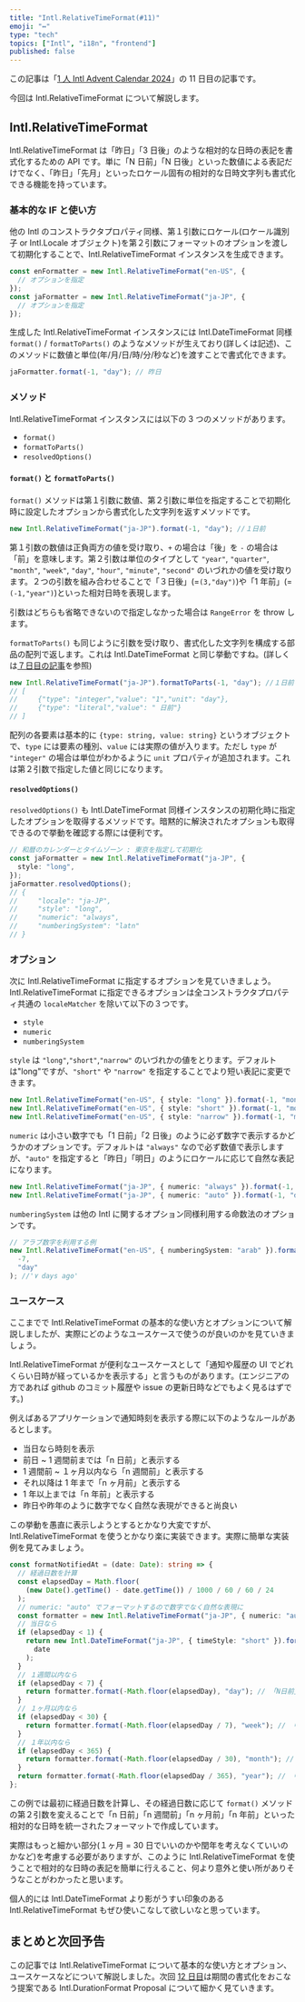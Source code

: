 ```yaml
---
title: "Intl.RelativeTimeFormat(#11)"
emoji: "↔️"
type: "tech"
topics: ["Intl", "i18n", "frontend"]
published: false
---
```


この記事は「[1 人 Intl Advent Calendar 2024](https://adventar.org/calendars/10555)」の 11 日目の記事です。

今回は Intl.RelativeTimeFormat について解説します。

## Intl.RelativeTimeFormat

Intl.RelativeTimeFormat は「昨日」「3 日後」のような相対的な日時の表記を書式化するための API です。単に「N 日前」「N 日後」といった数値による表記だけでなく、「昨日」「先月」といったロケール固有の相対的な日時文字列も書式化できる機能を持っています。

### 基本的な IF と使い方

他の Intl のコンストラクタプロパティ同様、第１引数にロケール(ロケール識別子 or Intl.Locale オブジェクト)を第２引数にフォーマットのオプションを渡して初期化することで、Intl.RelativeTimeFormat インスタンスを生成できます。

```ts
const enFormatter = new Intl.RelativeTimeFormat("en-US", {
  // オプションを指定
});
const jaFormatter = new Intl.RelativeTimeFormat("ja-JP", {
  // オプションを指定
});
```

生成した Intl.RelativeTimeFormat インスタンスには Intl.DateTimeFormat 同様 `format()` / `formatToParts()` のようなメソッドが生えており(詳しくは記述)、このメソッドに数値と単位(年/月/日/時/分/秒など)を渡すことで書式化できます。

```ts
jaFormatter.format(-1, "day"); // 昨日
```

### メソッド

Intl.RelativeTimeFormat インスタンスには以下の 3 つのメソッドがあります。

- `format()`
- `formatToParts()`
- `resolvedOptions()`

#### `format()` と `formatToParts()`

`format()` メソッドは第１引数に数値、第２引数に単位を指定することで初期化時に設定したオプションから書式化した文字列を返すメソッドです。

```ts
new Intl.RelativeTimeFormat("ja-JP").format(-1, "day"); //１日前
```

第１引数の数値は正負両方の値を受け取り、`+` の場合は「後」を `-` の場合は「前」を意味します。第２引数は単位のタイプとして `"year"`, `"quarter"`, `"month"`, `"week"`, `"day"`, `"hour"`, `"minute"`, `"second"` のいづれかの値を受け取ります。２つの引数を組み合わせることで「３日後」(=`(3,"day")`)や「1 年前」(=`(-1,"year")`)といった相対日時を表現します。

引数はどちらも省略できないので指定しなかった場合は `RangeError` を throw します。

`formatToParts()` も同じように引数を受け取り、書式化した文字列を構成する部品の配列で返します。これは Intl.DateTimeFormat と同じ挙動ですね。(詳しくは[７日目の記事](https://zenn.dev/sajikix/articles/intl-advent-calendar-24-7)を参照)

```ts
new Intl.RelativeTimeFormat("ja-JP").formatToParts(-1, "day"); //１日前
// [
//     {"type": "integer","value": "1","unit": "day"},
//     {"type": "literal","value": " 日前"}
// ]
```

配列の各要素は基本的に `{type: string, value: string}` というオブジェクトで、`type` には要素の種別、`value` には実際の値が入ります。ただし `type` が `"integer"` の場合は単位がわかるように `unit` プロパティが追加されます。これは第２引数で指定した値と同じになります。

#### `resolvedOptions()`

`resolvedOptions()` も Intl.DateTimeFormat 同様インスタンスの初期化時に指定したオプションを取得するメソッドです。暗黙的に解決されたオプションも取得できるので挙動を確認する際には便利です。

```ts
// 和暦のカレンダーとタイムゾーン : 東京を指定して初期化
const jaFormatter = new Intl.RelativeTimeFormat("ja-JP", {
  style: "long",
});
jaFormatter.resolvedOptions();
// {
//     "locale": "ja-JP",
//     "style": "long",
//     "numeric": "always",
//     "numberingSystem": "latn"
// }
```

### オプション

次に Intl.RelativeTimeFormat に指定するオプションを見ていきましょう。Intl.RelativeTimeFormat に指定できるオプションは全コンストラクタプロパティ共通の `localeMatcher` を除いて以下の３つです。

- `style`
- `numeric`
- `numberingSystem`

`style` は `"long"`,`"short"`,`"narrow"` のいづれかの値をとります。デフォルトは"long"ですが、`"short"` や `"narrow"` を指定することでより短い表記に変更できます。

```ts
new Intl.RelativeTimeFormat("en-US", { style: "long" }).format(-1, "month"); // "1 month ago"
new Intl.RelativeTimeFormat("en-US", { style: "short" }).format(-1, "month"); // "1 mo. ago"
new Intl.RelativeTimeFormat("en-US", { style: "narrow" }).format(-1, "month"); // "1mo ago"
```

`numeric` は小さい数字でも「1 日前」「2 日後」のように必ず数字で表示するかどうかのオプションです。デフォルトは `"always"` なので必ず数値で表示しますが、`"auto"` を指定すると「昨日」「明日」のようにロケールに応じて自然な表記になります。

```ts
new Intl.RelativeTimeFormat("ja-JP", { numeric: "always" }).format(-1, "day"); // "１日前"
new Intl.RelativeTimeFormat("ja-JP", { numeric: "auto" }).format(-1, "day"); // "昨日"
```

`numberingSystem` は他の Intl に関するオプション同様利用する命数法のオプションです。

```ts
// アラブ数字を利用する例
new Intl.RelativeTimeFormat("en-US", { numberingSystem: "arab" }).format(
  -7,
  "day"
); //'٧ days ago'
```

### ユースケース

ここまでで Intl.RelativeTimeFormat の基本的な使い方とオプションについて解説しましたが、実際にどのようなユースケースで使うのが良いのかを見ていきましょう。

Intl.RelativeTimeFormat が便利なユースケースとして「通知や履歴の UI でどれくらい日時が経っているかを表示する」と言うものがあります。(エンジニアの方であれば github のコミット履歴や issue の更新日時などでもよく見るはずです。)

例えばあるアプリケーションで通知時刻を表示する際に以下のようなルールがあるとします。

- 当日なら時刻を表示
- 前日 ~ 1 週間前までは「n 日前」と表示する
- 1 週間前 ~ １ヶ月以内なら「n 週間前」と表示する
- それ以降は 1 年まで「n ヶ月前」と表示する
- 1 年以上までは「n 年前」と表示する
- 昨日や昨年のように数字でなく自然な表現ができると尚良い

この挙動を愚直に表示しようとするとかなり大変ですが、Intl.RelativeTimeFormat を使うとかなり楽に実装できます。実際に簡単な実装例を見てみましょう。

```ts
const formatNotifiedAt = (date: Date): string => {
  // 経過日数を計算
  const elapsedDay = Math.floor(
    (new Date().getTime() - date.getTime()) / 1000 / 60 / 60 / 24
  );
  // numeric: "auto" でフォーマットするので数字でなく自然な表現に
  const formatter = new Intl.RelativeTimeFormat("ja-JP", { numeric: "auto" });
  // 当日なら
  if (elapsedDay < 1) {
    return new Intl.DateTimeFormat("ja-JP", { timeStyle: "short" }).format(
      date
    );
  }
  // １週間以内なら
  if (elapsedDay < 7) {
    return formatter.format(-Math.floor(elapsedDay), "day"); // 「N日前」の表示
  }
  // １ヶ月以内なら
  if (elapsedDay < 30) {
    return formatter.format(-Math.floor(elapsedDay / 7), "week"); // 「N週間」の表示
  }
  // １年以内なら
  if (elapsedDay < 365) {
    return formatter.format(-Math.floor(elapsedDay / 30), "month"); // 「Nヶ月前」の表示
  }
  return formatter.format(-Math.floor(elapsedDay / 365), "year"); // 「N年前」の表示
};
```

この例では最初に経過日数を計算し、その経過日数に応じて `format()` メソッドの第２引数を変えることで「n 日前」「n 週間前」「n ヶ月前」「n 年前」といった相対的な日時を統一されたフォーマットで作成しています。

実際はもっと細かい部分(１ヶ月 = 30 日でいいのかや閏年を考えなくていいのかなど)を考慮する必要がありますが、このように Intl.RelativeTimeFormat を使うことで相対的な日時の表記を簡単に行えること、何より意外と使い所がありそうなことがわかったと思います。

個人的には Intl.DateTimeFormat より影がうすい印象のある Intl.RelativeTimeFormat もぜひ使いこなして欲しいなと思っています。

## まとめと次回予告

この記事では Intl.RelativeTimeFormat について基本的な使い方とオプション、ユースケースなどについて解説しました。次回 [12 日目]()は期間の書式化をおこなう提案である Intl.DurationFormat Proposal について細かく見ていきます。

